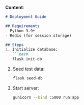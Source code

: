 **Content**:
```markdown
# Deployment Guide

## Requirements
- Python 3.9+
- Redis (for session storage)

## Steps
1. Initialize database:
   ```bash
   flask init-db
   ```
2. Seed test data:
   ```bash
   flask seed-db
   ```
3. Start server:
   ```bash
   gunicorn --bind :5000 run:app
   ```
```
